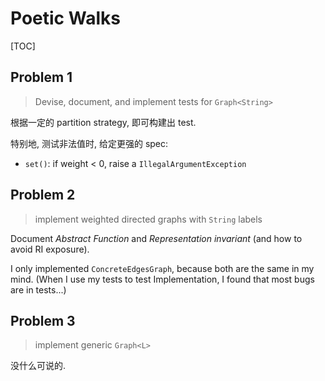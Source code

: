 # Poetic Walks

[TOC]

## Problem 1

> Devise, document, and implement tests for `Graph<String>`

根据一定的 partition strategy, 即可构建出 test.

特别地, 测试非法值时, 给定更强的 spec:
* `set()`: if weight < 0, raise a `IllegalArgumentException`

## Problem 2

> implement weighted directed graphs with `String` labels

Document *Abstract Function* and *Representation invariant* (and how to avoid RI
exposure).

I only implemented `ConcreteEdgesGraph`, because both are the same in my mind.
(When I use my tests to test Implementation, I found that most bugs are in tests...)

## Problem 3

> implement generic `Graph<L>`

没什么可说的.

